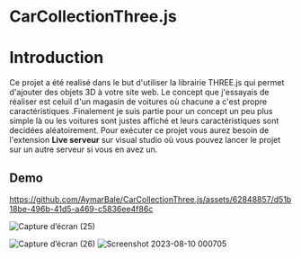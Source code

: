 # CarCollectionThree.js

<h1>Introduction</h1>

<p>Ce projet a été realisé dans le but d'utiliser la librairie THREE.js qui permet d'ajouter des objets 3D à votre site web. Le concept que j'essayais de réaliser est celuil d'un magasin de voitures où chacune a c'est propre caractéristiques .Finalement je suis partie pour un concept un peu plus simple là ou les voitures sont justes affiché et leurs caractéristiques sont decidées aléatoirement. Pour exécuter ce projet vous aurez besoin de l'extension <b>Live serveur</b> sur visual studio où vous pouvez lancer le projet sur un autre serveur si vous en avez un.</p>

<h2>Demo</h2> 


https://github.com/AymarBale/CarCollectionThree.js/assets/62848857/d51b18be-496b-41d5-a469-c5836ee4f86c


![Capture d’écran (25)](https://github.com/AymarBale/CarCollectionThree.js/assets/62848857/41fd1a51-9105-4c6e-9bf2-57490320f87e)

![Capture d’écran (26)](https://github.com/AymarBale/CarCollectionThree.js/assets/62848857/765eb0d3-9e8b-4c36-b908-fb1648c60493)
![Screenshot 2023-08-10 000705](https://github.com/AymarBale/CarCollectionThree.js/assets/62848857/5c5f7805-4b02-4e05-9014-9a918993a678)
